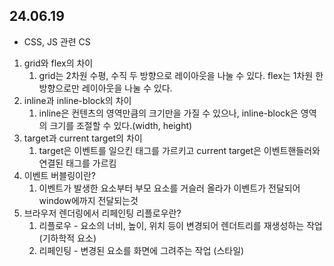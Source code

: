 ## 24.06.19  
- CSS, JS 관련 CS
1. grid와 flex의 차이
    1. grid는 2차원 수평, 수직 두 방향으로 레이아웃을 나눌 수 있다. flex는 1차원 한 방향으로만 레이아웃을 나눌 수 있다.
2. inline과 inline-block의 차이
    1. inline은 컨텐츠의 영역만큼의 크기만을 가질 수 있으나, inline-block은 영역의 크기를 조절할 수 있다.(width, height)
3. target과 current target의 차이
    1. target은 이벤트를 일으킨 태그를 가르키고 current target은 이벤트핸들러와 연결된 태그를 가르킴
4. 이벤트 버블링이란?
    1. 이벤트가 발생한 요소부터 부모 요소를 거슬러 올라가 이벤트가 전달되어 window에까지 전달되는것
5. 브라우저 렌더링에서 리페인팅 리플로우란?
    1. 리플로우 - 요소의 너비, 높이, 위치 등이 변경되어 렌더트리를 재생성하는 작업 (기하학적 요소)
    2. 리페인팅 - 변경된 요소를 화면에 그려주는 작업 (스타일)